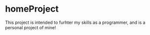 # homeProject
This project is intended to furhter my skills as a programmer, and is a personal project of mine!
